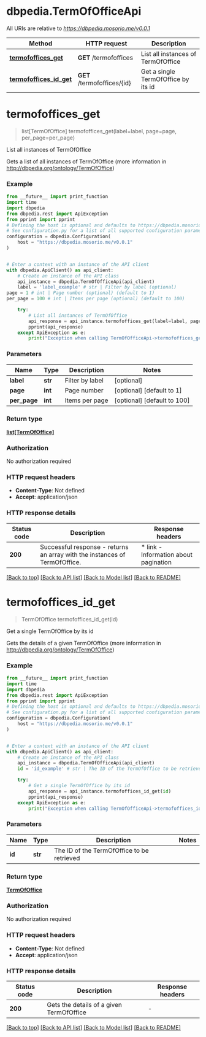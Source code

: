 # dbpedia.TermOfOfficeApi

All URIs are relative to *https://dbpedia.mosorio.me/v0.0.1*

Method | HTTP request | Description
------------- | ------------- | -------------
[**termofoffices_get**](TermOfOfficeApi.md#termofoffices_get) | **GET** /termofoffices | List all instances of TermOfOffice
[**termofoffices_id_get**](TermOfOfficeApi.md#termofoffices_id_get) | **GET** /termofoffices/{id} | Get a single TermOfOffice by its id


# **termofoffices_get**
> list[TermOfOffice] termofoffices_get(label=label, page=page, per_page=per_page)

List all instances of TermOfOffice

Gets a list of all instances of TermOfOffice (more information in http://dbpedia.org/ontology/TermOfOffice)

### Example

```python
from __future__ import print_function
import time
import dbpedia
from dbpedia.rest import ApiException
from pprint import pprint
# Defining the host is optional and defaults to https://dbpedia.mosorio.me/v0.0.1
# See configuration.py for a list of all supported configuration parameters.
configuration = dbpedia.Configuration(
    host = "https://dbpedia.mosorio.me/v0.0.1"
)


# Enter a context with an instance of the API client
with dbpedia.ApiClient() as api_client:
    # Create an instance of the API class
    api_instance = dbpedia.TermOfOfficeApi(api_client)
    label = 'label_example' # str | Filter by label (optional)
page = 1 # int | Page number (optional) (default to 1)
per_page = 100 # int | Items per page (optional) (default to 100)

    try:
        # List all instances of TermOfOffice
        api_response = api_instance.termofoffices_get(label=label, page=page, per_page=per_page)
        pprint(api_response)
    except ApiException as e:
        print("Exception when calling TermOfOfficeApi->termofoffices_get: %s\n" % e)
```

### Parameters

Name | Type | Description  | Notes
------------- | ------------- | ------------- | -------------
 **label** | **str**| Filter by label | [optional] 
 **page** | **int**| Page number | [optional] [default to 1]
 **per_page** | **int**| Items per page | [optional] [default to 100]

### Return type

[**list[TermOfOffice]**](TermOfOffice.md)

### Authorization

No authorization required

### HTTP request headers

 - **Content-Type**: Not defined
 - **Accept**: application/json

### HTTP response details
| Status code | Description | Response headers |
|-------------|-------------|------------------|
**200** | Successful response - returns an array with the instances of TermOfOffice. |  * link - Information about pagination <br>  |

[[Back to top]](#) [[Back to API list]](../README.md#documentation-for-api-endpoints) [[Back to Model list]](../README.md#documentation-for-models) [[Back to README]](../README.md)

# **termofoffices_id_get**
> TermOfOffice termofoffices_id_get(id)

Get a single TermOfOffice by its id

Gets the details of a given TermOfOffice (more information in http://dbpedia.org/ontology/TermOfOffice)

### Example

```python
from __future__ import print_function
import time
import dbpedia
from dbpedia.rest import ApiException
from pprint import pprint
# Defining the host is optional and defaults to https://dbpedia.mosorio.me/v0.0.1
# See configuration.py for a list of all supported configuration parameters.
configuration = dbpedia.Configuration(
    host = "https://dbpedia.mosorio.me/v0.0.1"
)


# Enter a context with an instance of the API client
with dbpedia.ApiClient() as api_client:
    # Create an instance of the API class
    api_instance = dbpedia.TermOfOfficeApi(api_client)
    id = 'id_example' # str | The ID of the TermOfOffice to be retrieved

    try:
        # Get a single TermOfOffice by its id
        api_response = api_instance.termofoffices_id_get(id)
        pprint(api_response)
    except ApiException as e:
        print("Exception when calling TermOfOfficeApi->termofoffices_id_get: %s\n" % e)
```

### Parameters

Name | Type | Description  | Notes
------------- | ------------- | ------------- | -------------
 **id** | **str**| The ID of the TermOfOffice to be retrieved | 

### Return type

[**TermOfOffice**](TermOfOffice.md)

### Authorization

No authorization required

### HTTP request headers

 - **Content-Type**: Not defined
 - **Accept**: application/json

### HTTP response details
| Status code | Description | Response headers |
|-------------|-------------|------------------|
**200** | Gets the details of a given TermOfOffice |  -  |

[[Back to top]](#) [[Back to API list]](../README.md#documentation-for-api-endpoints) [[Back to Model list]](../README.md#documentation-for-models) [[Back to README]](../README.md)


